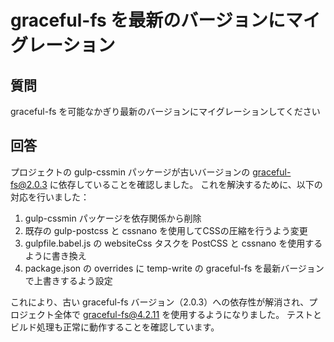 # graceful-fs を最新のバージョンにマイグレーション

## 質問
graceful-fs を可能なかぎり最新のバージョンにマイグレーションしてください

## 回答

プロジェクトの gulp-cssmin パッケージが古いバージョンの graceful-fs@2.0.3 に依存していることを確認しました。
これを解決するために、以下の対応を行いました：

1. gulp-cssmin パッケージを依存関係から削除
2. 既存の gulp-postcss と cssnano を使用してCSSの圧縮を行うよう変更
3. gulpfile.babel.js の websiteCss タスクを PostCSS と cssnano を使用するように書き換え
4. package.json の overrides に temp-write の graceful-fs を最新バージョンで上書きするよう設定

これにより、古い graceful-fs バージョン（2.0.3）への依存性が解消され、プロジェクト全体で graceful-fs@4.2.11 を使用するようになりました。
テストとビルド処理も正常に動作することを確認しています。
